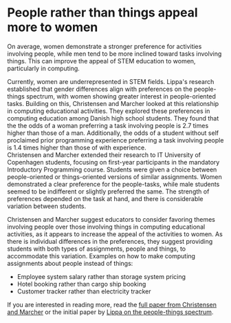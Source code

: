 # People rather than things appeal more to women
On average, women demonstrate a stronger preference for activities involving people, while men tend to be more inclined toward tasks involving things. This can improve the appeal of STEM education to women, particularly in computing.

Currently, women are underrepresented in STEM fields. Lippa's research established that gender differences align with preferences on the people-things spectrum, with women showing greater interest in people-oriented tasks. Building on this, Christensen and Marcher looked at this relationship in computing educational activities. They explored these preferences in computing education among Danish high school students. They found that the the odds of a woman preferring a task involving people is 2.7 times higher than those of a man. Additionally, the odds of a student without self proclaimed prior programming experience preferring a task involving people is 1.4 times higher than those of with experience.  
Christensen and Marcher extended their research to IT University of Copenhagen students, focusing on first-year participants in the mandatory Introductory Programming course. Students were given a choice between people-oriented or things-oriented versions of similar assignments. Women demonstrated a clear preference for the people-tasks, while male students seemed to be indifferent or slightly preferred the same. The strength of preferences depended on the task at hand, and there is considerable variation between students.

Christensen and Marcher suggest educators to consider favoring themes involving people over those involving things in computing educational activities, as it appears to increase the appeal of the activities to women. As there is individual differences in the preferences, they suggest providing students with both types of assignments, people and things, to accommodate this variation. 
Examples on how to make computing assignments about people instead of things:
* Employee system salary rather than storage system pricing
* Hotel booking rather than cargo ship booking
* Customer tracker rather than electricity tracker

If you are interested in reading more, read the [full paper from Christensen and Marcher](https://dl.acm.org/doi/10.1145/3446871.3469761) or the initial paper by [Lippa on the people-things spectrum](https://psycnet.apa.org/doi/10.1037/0022-3514.74.4.996). 